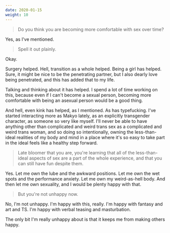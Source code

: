 ```yaml
---
date: 2020-01-15
weight: 10
---
```


> Do you think you are becoming more comfortable with sex over time?

Yes, as I've mentioned.

> Spell it out plainly.

Okay.

Surgery helped. Hell, transition as a whole helped. Being a girl has helped. Sure, it might be nice to be the penetrating partner, but I also dearly love being penetrated, and this has added that to my life.

Talking and thinking about it has helped. I spend a lot of time working on this, because even if I can't become a sexual person, becoming more comfortable with being an asexual person would be a good thing.

And hell, even kink has helped, as I mentioned. As has typefucking. I've started interacting more as Makyo lately, as an explicitly transgender character, as someone so very like myself. I'll never be able to have anything other than complicated and weird trans sex as a complicated and weird trans woman, and so doing so intentionally, owning the less-than-ideal realities of my body and mind in a place where it's so easy to take part in the ideal feels like a healthy step forward.

> Late bloomer that you are, you're learning that all of the less-than-ideal aspects of sex are a part of the whole experience, and that you can still have fun despite them.

Yes. Let me own the lube and the awkward positions. Let me own the wet spots and the performance anxiety. Let me own my weird-as-hell body. And then let me own sexuality, and I would be plenty happy with that.

> But you're not unhappy now.

No, I'm not unhappy. I'm happy with this, really. I'm happy with fantasy and art and TS. I'm happy with verbal teasing and masturbation.

The only bit I'm really unhappy about is that it keeps me from making others happy.
